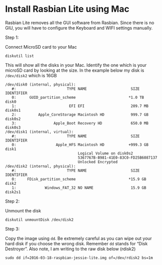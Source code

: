 # Install Rasbian Lite using Mac

Rasbian Lite removes all the GUI software from Rasbian. Since there is no GIU, you will have to configure the Keyboard and WIFI settings manually.

Step 1: 

Connect MicroSD card to your Mac


```
diskutil list
```

This will show all the disks in your Mac. Identify the one which is your microSD card by looking at the size. In the example below my disk is `/dev/disk2` which is 16GB

```
/dev/disk0 (internal, physical):
   #:                       TYPE NAME                    SIZE       IDENTIFIER
   0:      GUID_partition_scheme                        *1.0 TB     disk0
   1:                        EFI EFI                     209.7 MB   disk0s1
   2:          Apple_CoreStorage Macintosh HD            999.7 GB   disk0s2
   3:                 Apple_Boot Recovery HD             650.0 MB   disk0s3
/dev/disk1 (internal, virtual):
   #:                       TYPE NAME                    SIZE       IDENTIFIER
   0:                  Apple_HFS Macintosh HD           +999.3 GB   disk1
                                 Logical Volume on disk0s2
                                 5367767B-B981-41E0-83C0-FD25B6087137
                                 Unlocked Encrypted
/dev/disk2 (internal, physical):
   #:                       TYPE NAME                    SIZE       IDENTIFIER
   0:     FDisk_partition_scheme                        *15.9 GB    disk2
   1:             Windows_FAT_32 NO NAME                 15.9 GB    disk2s1
```


Step 2:

Unmount the disk

```
diskutil unmountDisk /dev/disk2
```

Step 3:

Copy the image using `dd`. Be extremely careful as you can wipe out your hard disk if you choose the wrong disk. Remember `dd` stands for “Disk Destroyer”. Also note, I am writing to the raw disk below (rdisk2)


```
sudo dd if=2016-03-18-raspbian-jessie-lite.img of=/dev/rdisk2 bs=1m
```
